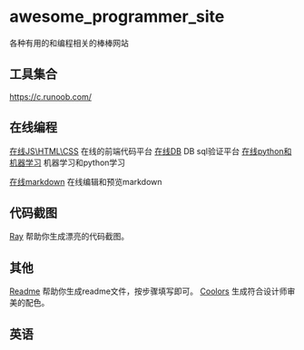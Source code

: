 # awesome_programmer_site
各种有用的和编程相关的棒棒网站



## 工具集合
https://c.runoob.com/

## 在线编程
[在线JS\HTML\CSS](https://jsrun.net/) 在线的前端代码平台
[在线DB](https://www.db-fiddle.com/) DB sql验证平台
[在线python和机器学习](https://colab.research.google.com/) 机器学习和python学习

[在线markdown](https://stackedit.io/app#)  在线编辑和预览markdown


## 代码截图
[Ray](https://ray.so/) 帮助你生成漂亮的代码截图。

## 其他
[Readme](https://readme.so/"") 帮助你生成readme文件，按步骤填写即可。
[Coolors](https://coolors.co/) 生成符合设计师审美的配色。



## 英语


